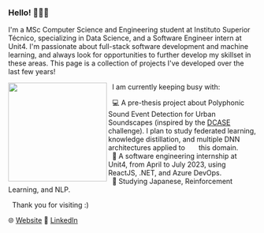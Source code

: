 ### Hello! 👋👋👋

I'm a MSc Computer Science and Engineering student at Instituto Superior Técnico, specializing in Data Science, and a Software Engineer intern at Unit4. I'm passionate about full-stack software development and machine learning, and always look for opportunities to further develop my skillset in these areas. This page is a collection of projects I've developed over the last few years! 

 <img align="left" src="https://github.com/alvaroqsaldanha/alvaroqsaldanha/blob/main/giphy.gif" width="200" height="200"/>

  &nbsp; I am currently keeping busy with:

  &nbsp; 💻 A pre-thesis project about Polyphonic Sound Event Detection for Urban Soundscapes (inspired by the [DCASE](https://dcase.community/) &nbsp; &nbsp;&nbsp; challenge). I plan to  study federated learning, knowledge distillation, and multiple DNN architectures applied to &nbsp; &nbsp; &nbsp; this domain. <br>
  &nbsp; 🔋 A software engineering internship at Unit4, from April to July 2023, using ReactJS, .NET, and Azure DevOps. <br>
  &nbsp; 🗾 Studying Japanese, Reinforcement Learning, and NLP. <br>

  &nbsp; Thank you for visiting :)

🌐 [Website](https://www.alvarosaldanha.dev/) 👥 [LinkedIn](https://www.linkedin.com/in/%C3%A1lvaro-saldanha-b39990207/)

